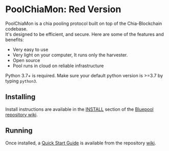 # PoolChiaMon: Red Version

PoolChiaMon is a chia pooling protocol built on top of the Chia-Blockchain codebase.   
It's designed to be efficient, and secure. Here are some of
the features and benefits:   
* Very easy to use
* Very light on your computer, It runs only the harvester.
* Open source
* Pool runs in cloud on reliable infrastructure


Python 3.7+ is required. Make sure your default python version is >=3.7
by typing `python3`.

## Installing
Install instructions are available in the
[INSTALL](https://github.com/chiabluepool/bluepool/wiki/Install)
section of the
[Bluepool repository wiki](https://github.com/jrogers-dev/chiapoolmon-red/wiki).

## Running
Once installed, a
[Quick Start Guide](https://github.com/chiabluepool/bluepool/wiki/Quick-start)
is available from the repository
[wiki](https://github.com/chiabluepool/bluepool/wiki).
